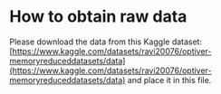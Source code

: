 # How to obtain raw data

Please download the data from this Kaggle dataset: [https://www.kaggle.com/datasets/ravi20076/optiver-memoryreduceddatasets/data](https://www.kaggle.com/datasets/ravi20076/optiver-memoryreduceddatasets/data) and place it in this file.
